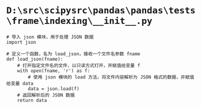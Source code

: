 # `D:\src\scipysrc\pandas\pandas\tests\frame\indexing\__init__.py`

```
# 导入 json 模块，用于处理 JSON 数据
import json

# 定义一个函数，名为 load_json，接收一个文件名参数 fname
def load_json(fname):
    # 打开指定文件名的文件，以只读方式打开，并赋值给变量 f
    with open(fname, 'r') as f:
        # 使用 json 模块的 load 方法，将文件内容解析为 JSON 格式的数据，并赋值给变量 data
        data = json.load(f)
    # 返回解析后的 JSON 数据
    return data
```